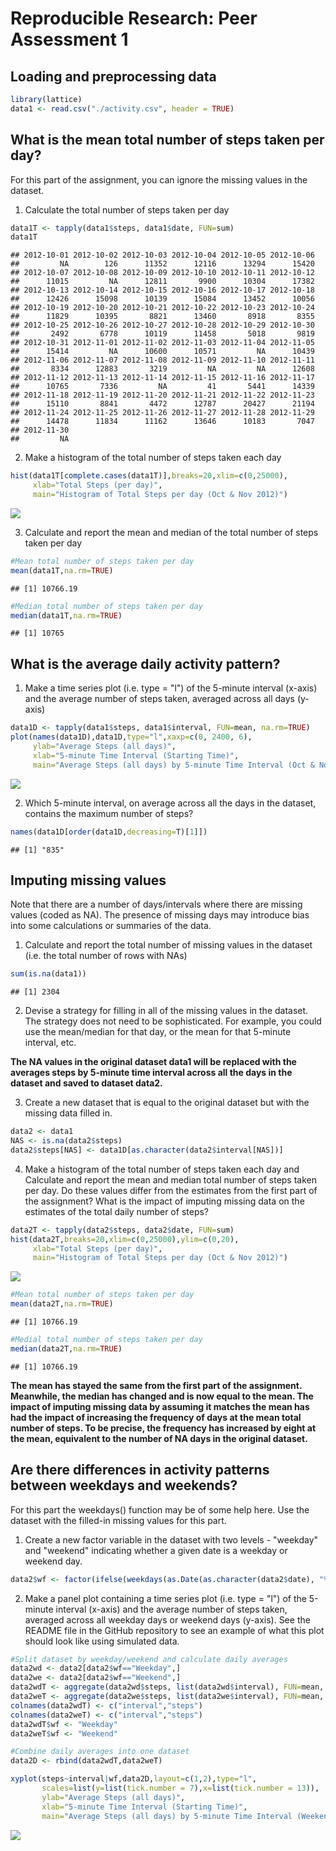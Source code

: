 # Reproducible Research: Peer Assessment 1



## Loading and preprocessing data


```r
library(lattice)
data1 <- read.csv("./activity.csv", header = TRUE)
```

## What is the mean total number of steps taken per day?
For this part of the assignment, you can ignore the missing values in the dataset.

1.  Calculate the total number of steps taken per day

```r
data1T <- tapply(data1$steps, data1$date, FUN=sum)
data1T
```

```
## 2012-10-01 2012-10-02 2012-10-03 2012-10-04 2012-10-05 2012-10-06 
##         NA        126      11352      12116      13294      15420 
## 2012-10-07 2012-10-08 2012-10-09 2012-10-10 2012-10-11 2012-10-12 
##      11015         NA      12811       9900      10304      17382 
## 2012-10-13 2012-10-14 2012-10-15 2012-10-16 2012-10-17 2012-10-18 
##      12426      15098      10139      15084      13452      10056 
## 2012-10-19 2012-10-20 2012-10-21 2012-10-22 2012-10-23 2012-10-24 
##      11829      10395       8821      13460       8918       8355 
## 2012-10-25 2012-10-26 2012-10-27 2012-10-28 2012-10-29 2012-10-30 
##       2492       6778      10119      11458       5018       9819 
## 2012-10-31 2012-11-01 2012-11-02 2012-11-03 2012-11-04 2012-11-05 
##      15414         NA      10600      10571         NA      10439 
## 2012-11-06 2012-11-07 2012-11-08 2012-11-09 2012-11-10 2012-11-11 
##       8334      12883       3219         NA         NA      12608 
## 2012-11-12 2012-11-13 2012-11-14 2012-11-15 2012-11-16 2012-11-17 
##      10765       7336         NA         41       5441      14339 
## 2012-11-18 2012-11-19 2012-11-20 2012-11-21 2012-11-22 2012-11-23 
##      15110       8841       4472      12787      20427      21194 
## 2012-11-24 2012-11-25 2012-11-26 2012-11-27 2012-11-28 2012-11-29 
##      14478      11834      11162      13646      10183       7047 
## 2012-11-30 
##         NA
```

2.  Make a histogram of the total number of steps taken each day

```r
hist(data1T[complete.cases(data1T)],breaks=20,xlim=c(0,25000),
     xlab="Total Steps (per day)",
     main="Histogram of Total Steps per day (Oct & Nov 2012)")
```

![](PA1_template_files/figure-html/unnamed-chunk-3-1.png)<!-- -->

3.  Calculate and report the mean and median of the total number of steps taken per day

```r
#Mean total number of steps taken per day
mean(data1T,na.rm=TRUE)
```

```
## [1] 10766.19
```

```r
#Median total number of steps taken per day
median(data1T,na.rm=TRUE)
```

```
## [1] 10765
```

## What is the average daily activity pattern?

1.  Make a time series plot (i.e. type = "l") of the 5-minute interval (x-axis) and the average number of steps taken, averaged across all days (y-axis)

```r
data1D <- tapply(data1$steps, data1$interval, FUN=mean, na.rm=TRUE)
plot(names(data1D),data1D,type="l",xaxp=c(0, 2400, 6),
     ylab="Average Steps (all days)",
     xlab="5-minute Time Interval (Starting Time)",
     main="Average Steps (all days) by 5-minute Time Interval (Oct & Nov 2012)")
```

![](PA1_template_files/figure-html/unnamed-chunk-5-1.png)<!-- -->

2.  Which 5-minute interval, on average across all the days in the dataset, contains the maximum number of steps?

```r
names(data1D[order(data1D,decreasing=T)[1]])
```

```
## [1] "835"
```

## Imputing missing values
Note that there are a number of days/intervals where there are missing values (coded as NA). The presence of missing days may introduce bias into some calculations or summaries of the data.

1.  Calculate and report the total number of missing values in the dataset (i.e. the total number of rows with NAs)

```r
sum(is.na(data1))
```

```
## [1] 2304
```

2.  Devise a strategy for filling in all of the missing values in the dataset. The strategy does not need to be sophisticated. For example, you could use the mean/median for that day, or the mean for that 5-minute interval, etc.

**The NA values in the original dataset data1 will be replaced with the averages steps by 5-minute time interval across all the days in the dataset and saved to dataset data2.**

3.  Create a new dataset that is equal to the original dataset but with the missing data filled in.


```r
data2 <- data1
NAS <- is.na(data2$steps)
data2$steps[NAS] <- data1D[as.character(data2$interval[NAS])]
```

4.  Make a histogram of the total number of steps taken each day and Calculate and report the mean and median total number of steps taken per day. Do these values differ from the estimates from the first part of the assignment? What is the impact of imputing missing data on the estimates of the total daily number of steps?

```r
data2T <- tapply(data2$steps, data2$date, FUN=sum)
hist(data2T,breaks=20,xlim=c(0,25000),ylim=c(0,20),
     xlab="Total Steps (per day)",
     main="Histogram of Total Steps per day (Oct & Nov 2012)")
```

![](PA1_template_files/figure-html/unnamed-chunk-9-1.png)<!-- -->

```r
#Mean total number of steps taken per day
mean(data2T,na.rm=TRUE)
```

```
## [1] 10766.19
```

```r
#Medial total number of steps taken per day
median(data2T,na.rm=TRUE)
```

```
## [1] 10766.19
```
**The mean has stayed the same from the first part of the assignment. Meanwhile, the median has changed and is now equal to the mean. The impact of imputing missing data by assuming it matches the mean has had the impact of increasing the frequency of days at the mean total number of steps. To be precise, the frequency has increased by eight at the mean, equivalent to the number of NA days in the original dataset.**

## Are there differences in activity patterns between weekdays and weekends?

For this part the weekdays() function may be of some help here. Use the dataset with the filled-in missing values for this part.

1.  Create a new factor variable in the dataset with two levels - "weekday" and "weekend" indicating whether a given date is a weekday or weekend day.

```r
data2$wf <- factor(ifelse(weekdays(as.Date(as.character(data2$date), "%Y-%m-%d")) %in% c('Sunday','Saturday'),"Weekend","Weekday"))
```

2.  Make a panel plot containing a time series plot (i.e. type = "l") of the 5-minute interval (x-axis) and the average number of steps taken, averaged across all weekday days or weekend days (y-axis). See the README file in the GitHub repository to see an example of what this plot should look like using simulated data.


```r
#Split dataset by weekday/weekend and calculate daily averages
data2wd <- data2[data2$wf=="Weekday",]
data2we <- data2[data2$wf=="Weekend",]
data2wdT <- aggregate(data2wd$steps, list(data2wd$interval), FUN=mean, na.rm=TRUE)
data2weT <- aggregate(data2we$steps, list(data2we$interval), FUN=mean, na.rm=TRUE)
colnames(data2wdT) <- c("interval","steps")
colnames(data2weT) <- c("interval","steps")
data2wdT$wf <- "Weekday"
data2weT$wf <- "Weekend"

#Combine daily averages into one dataset
data2D <- rbind(data2wdT,data2weT)

xyplot(steps~interval|wf,data2D,layout=c(1,2),type="l",
       scales=list(y=list(tick.number = 7),x=list(tick.number = 13)),
       ylab="Average Steps (all days)",
       xlab="5-minute Time Interval (Starting Time)",
       main="Average Steps (all days) by 5-minute Time Interval (Weekend vs Weekday)")
```

![](PA1_template_files/figure-html/unnamed-chunk-11-1.png)<!-- -->

